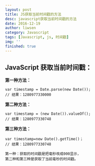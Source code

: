 ```yaml
---
layout: post
title: JS获取当前时间戳的方法
desc: javascript获取当前时间戳的方法
date: 2016-12-19
author: liwsen
category: Javascript
tags: [Javascript, js, 时间戳]
img: ''
finished: true
---
```


## JavaScript 获取当前时间戳：

__第一种方法：__

	var timestamp = Date.parse(new Date());
	// 结果：1280977330000

__第二种方法：__

	var timestamp = (new Date()).valueOf();
	// 结果：1280977330748

__第三种方法：__

	var timestamp=new Date().getTime()；
	// 结果：1280977330748

	第一种：获取的时间戳是把毫秒改成000显示，
	第二种和第三种是获取了当前毫秒的时间戳。